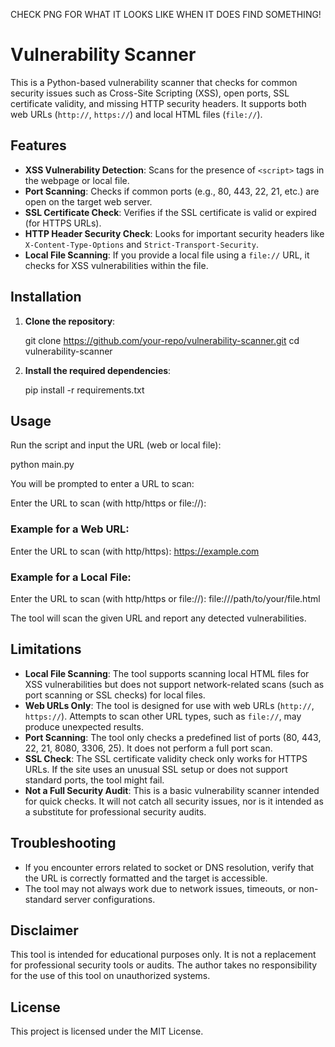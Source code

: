 CHECK PNG FOR WHAT IT LOOKS LIKE WHEN IT DOES FIND SOMETHING!

# Vulnerability Scanner

This is a Python-based vulnerability scanner that checks for common security issues such as Cross-Site Scripting (XSS), open ports, SSL certificate validity, and missing HTTP security headers. It supports both web URLs (`http://`, `https://`) and local HTML files (`file://`).

## Features

- **XSS Vulnerability Detection**: Scans for the presence of `<script>` tags in the webpage or local file.
- **Port Scanning**: Checks if common ports (e.g., 80, 443, 22, 21, etc.) are open on the target web server.
- **SSL Certificate Check**: Verifies if the SSL certificate is valid or expired (for HTTPS URLs).
- **HTTP Header Security Check**: Looks for important security headers like `X-Content-Type-Options` and `Strict-Transport-Security`.
- **Local File Scanning**: If you provide a local file using a `file://` URL, it checks for XSS vulnerabilities within the file.

## Installation

1. **Clone the repository**:
    
    git clone https://github.com/your-repo/vulnerability-scanner.git
    cd vulnerability-scanner
  

2. **Install the required dependencies**:
   
    pip install -r requirements.txt
   

## Usage

Run the script and input the URL (web or local file):


python main.py


You will be prompted to enter a URL to scan:


Enter the URL to scan (with http/https or file://):


### Example for a Web URL:


Enter the URL to scan (with http/https): https://example.com


### Example for a Local File:


Enter the URL to scan (with http/https or file://): file:///path/to/your/file.html


The tool will scan the given URL and report any detected vulnerabilities.

## Limitations

- **Local File Scanning**: The tool supports scanning local HTML files for XSS vulnerabilities but does not support network-related scans (such as port scanning or SSL checks) for local files.
- **Web URLs Only**: The tool is designed for use with web URLs (`http://`, `https://`). Attempts to scan other URL types, such as `file://`, may produce unexpected results.
- **Port Scanning**: The tool only checks a predefined list of ports (80, 443, 22, 21, 8080, 3306, 25). It does not perform a full port scan.
- **SSL Check**: The SSL certificate validity check only works for HTTPS URLs. If the site uses an unusual SSL setup or does not support standard ports, the tool might fail.
- **Not a Full Security Audit**: This is a basic vulnerability scanner intended for quick checks. It will not catch all security issues, nor is it intended as a substitute for professional security audits.

## Troubleshooting

- If you encounter errors related to socket or DNS resolution, verify that the URL is correctly formatted and the target is accessible.
- The tool may not always work due to network issues, timeouts, or non-standard server configurations.

## Disclaimer

This tool is intended for educational purposes only. It is not a replacement for professional security tools or audits. The author takes no responsibility for the use of this tool on unauthorized systems.

## License

This project is licensed under the MIT License.



